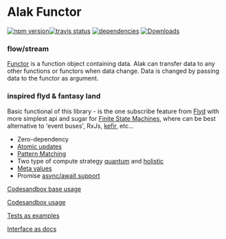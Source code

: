# Alak Functor

[![npm version](https://badge.fury.io/js/alak.svg)](https://badge.fury.io/js/alak)[![travis status](https://travis-ci.org/gleba/alak.svg?branch=master)](https://travis-ci.org/gleba/alak)
[![dependencies](https://david-dm.org/gleba/alak.svg)](https://david-dm.org/gleba/alak)
[![Downloads](https://img.shields.io/npm/dt/alak.svg)](https://www.npmjs.com/package/alak)

### flow/stream

[Functor](https://en.wikipedia.org/wiki/Function_object#In_JavaScript) is a function object containing data. Alak can transfer data to any other functions or functors when data change.
Data is changed by passing data to the functor as argument.

### inspired flyd & fantasy land

Basic functional of this library - is the one subscribe feature from [Flyd](https://github.com/paldepind/flyd#flydonfn-s) with more simplest api and sugar for [Finite State Machines](https://en.wikipedia.org/wiki/Finite-state_machine),
where can be best alternative to 'event buses', RxJs, [kefir](https://github.com/kefirjs/kefir), etc...

- Zero-dependency
- [Atomic updates](https://github.com/gleba/alak/blob/master/tests/1_base.ts#L28)
- [Pattern Matching](https://github.com/gleba/alak/blob/master/tests/3_pattern_maching.ts)
- Two type of compute strategy [quantum](https://github.com/gleba/alak/blob/master/tests/2_mutate_from.ts#L24) and [holistic](https://github.com/gleba/alak/blob/master/tests/2_mutate_from.ts#L39)
- [Meta values](https://github.com/gleba/alak/blob/master/tests/5_meta.ts)
- Promise [async/await support](https://github.com/gleba/alak/blob/master/tests/6_warp_events.ts#L23)

[Codesandbox base usage](https://codesandbox.io/s/alak-base-example-38poh?fontsize=14)

[Codesandbox usage](https://codesandbox.io/s/alak-base-example-elrm5?fontsize=14&module=%2Fsrc%2Findex.ts)

[Tests as examples](https://github.com/gleba/alak/blob/master/tests/)

[Interface as docs](https://github.com/gleba/alak/blob/master/index.d.ts)
